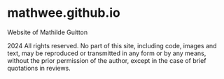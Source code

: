 # mathwee.github.io
Website of Mathilde Guitton

2024 All rights reserved.
No part of this site, including code, images and text, may be reproduced or transmitted in any form or by any means, without the prior permission of the author, except in the case of brief quotations in reviews.
